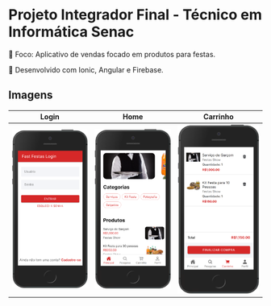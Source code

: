 # Projeto Integrador Final - Técnico em Informática Senac

:dart: Foco: Aplicativo de vendas focado em produtos para festas.

:rocket: Desenvolvido com Ionic, Angular e Firebase.

## Imagens

Login                                           |  Home                                          |  Carrinho
:----------------------------------------------:|:----------------------------------------------:|:--------------------------------------------:
<img src="./src/assets/login.png" width="250">  |  <img src="./src/assets/home.png" width="250"> | <img src="./src/assets/cart.png" width="250">
